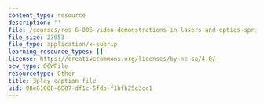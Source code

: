 ```yaml
---
content_type: resource
description: ''
file: /courses/res-6-006-video-demonstrations-in-lasers-and-optics-spring-2008/08e810086887df1c5fdbf1bfb25c3cc1_aUF23ZJnN9M.srt
file_size: 23953
file_type: application/x-subrip
learning_resource_types: []
license: https://creativecommons.org/licenses/by-nc-sa/4.0/
ocw_type: OCWFile
resourcetype: Other
title: 3play caption file
uid: 08e81008-6887-df1c-5fdb-f1bfb25c3cc1
---
```

